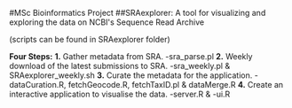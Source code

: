 #MSc Bioinformatics Project
##SRAexplorer: A tool for visualizing and exploring the data on NCBI's Sequence Read Archive

(scripts can be found in SRAexplorer folder)

**Four Steps:**
  **1.** Gather metadata from SRA. -sra_parse.pl
  **2.** Weekly download of the latest submissions to SRA. -sra_weekly.pl & SRAexplorer_weekly.sh
  **3.** Curate the metadata for the application. -dataCuration.R, fetchGeocode.R, fetchTaxID.pl & dataMerge.R
  **4.** Create an interactive application to visualise the data. -server.R & -ui.R
  
  

